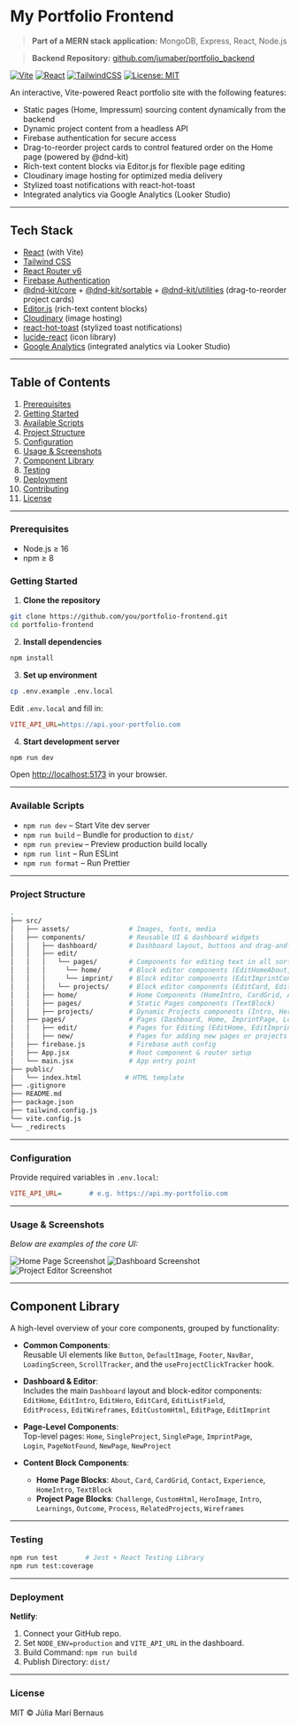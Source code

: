 # My Portfolio Frontend
> **Part of a MERN stack application:** MongoDB, Express, React, Node.js

> **Backend Repository:** [github.com/jumaber/portfolio\_backend](https://github.com/jumaber/portfolio_backend)


[![Vite](https://img.shields.io/badge/bundler-vite-blue)]() [![React](https://img.shields.io/badge/framework-react-61dafb)]() [![TailwindCSS](https://img.shields.io/badge/style-tailwindcss-38b2ac)]() [![License: MIT](https://img.shields.io/badge/license-MIT-green)]()

An interactive, Vite-powered React portfolio site with the following features:

* Static pages (Home, Impressum) sourcing content dynamically from the backend
* Dynamic project content from a headless API 
* Firebase authentication for secure access
* Drag-to-reorder project cards to control featured order on the Home page (powered by @dnd-kit)
* Rich-text content blocks via Editor.js for flexible page editing
* Cloudinary image hosting for optimized media delivery
* Stylized toast notifications with react-hot-toast
* Integrated analytics via Google Analytics (Looker Studio)



---

## Tech Stack

* [React](https://reactjs.org/) (with Vite)
* [Tailwind CSS](https://tailwindcss.com/)
* [React Router v6](https://reactrouter.com/)
* [Firebase Authentication](https://firebase.google.com/docs/auth)
* [@dnd-kit/core](https://github.com/clauderic/dnd-kit) +
  [@dnd-kit/sortable](https://github.com/clauderic/dnd-kit/tree/main/packages/sortable) +
  [@dnd-kit/utilities](https://github.com/clauderic/dnd-kit/tree/main/packages/utilities) (drag-to-reorder project cards)
* [Editor.js](https://editorjs.io/) (rich-text content blocks)
* [Cloudinary](https://cloudinary.com/) (image hosting)
* [react-hot-toast](https://github.com/timolins/react-hot-toast) (stylized toast notifications)
* [lucide-react](https://lucide.dev/) (icon library)
* [Google Analytics](https://lookerstudio.google.com/) (integrated analytics via Looker Studio)

---

## Table of Contents

1. [Prerequisites](#prerequisites)
2. [Getting Started](#getting-started)
3. [Available Scripts](#available-scripts)
4. [Project Structure](#project-structure)
5. [Configuration](#configuration)
6. [Usage & Screenshots](#usage--screenshots)
7. [Component Library](#component-library)
8. [Testing](#testing)
9. [Deployment](#deployment)
10. [Contributing](#contributing)
11. [License](#license)

---

### Prerequisites

* Node.js ≥ 16
* npm ≥ 8

### Getting Started

1. **Clone the repository**

```bash
git clone https://github.com/you/portfolio-frontend.git
cd portfolio-frontend
```

2. **Install dependencies**

```bash
npm install
```

3. **Set up environment**

```bash
cp .env.example .env.local
```

Edit `.env.local` and fill in:

```ini
VITE_API_URL=https://api.your-portfolio.com
```

4. **Start development server**

```bash
npm run dev
```

Open [http://localhost:5173](http://localhost:5173) in your browser.

---

### Available Scripts

* `npm run dev` – Start Vite dev server
* `npm run build` – Bundle for production to `dist/`
* `npm run preview` – Preview production build locally
* `npm run lint` – Run ESLint
* `npm run format` – Run Prettier

---

### Project Structure

```bash
.
├── src/
│   ├── assets/               # Images, fonts, media
│   ├── components/           # Reusable UI & dashboard widgets
│   │   ├── dashboard/        # Dashboard layout, buttons and drag‑and‑drop editor
│   │   ├── edit/ 
│   │   │   └── pages/        # Components for editing text in all sorts of pages/projects
│   │   │     └── home/       # Block editor components (EditHomeAbout, EditHomeContact, etc.)
│   │   │     └── imprint/    # Block editor components (EditImprintContent)
│   │   │   └── projects/     # Block editor components (EditCard, EditHero, EditListField, etc.)
│   │   ├── home/             # Home Components (HomeIntro, CardGrid, About, etc.)
│   │   ├── pages/            # Static Pages components (TextBlock)
│   │   ├── projects/         # Dynamic Projects components (Intro, Hero, Challenge, etc.)
│   ├── pages/                # Pages (Dashboard, Home, ImprintPage, Login, SingleProject, etc.)
│   │   ├── edit/             # Pages for Editing (EditHome, EditImprint, EditPage, etc.)
│   │   ├── new/              # Pages for adding new pages or projects (NewPage, NewProject)
│   ├── firebase.js           # Firebase auth config
│   ├── App.jsx               # Root component & router setup
│   └── main.jsx              # App entry point
├── public/
│   └── index.html           # HTML template
├── .gitignore
├── README.md
├── package.json
├── tailwind.config.js
└── vite.config.js
└── _redirects

```

---

### Configuration

Provide required variables in `.env.local`:

```ini
VITE_API_URL=       # e.g. https://api.my-portfolio.com
```

---

### Usage & Screenshots

*Below are examples of the core UI:*

![Home Page Screenshot](https://res.cloudinary.com/jumaber/image/upload/v1752243902/Screenshot_2025-07-11_at_16.16.33_2_pzf5te.png)
![Dashboard Screenshot](https://res.cloudinary.com/jumaber/image/upload/v1752243902/Screenshot_2025-07-11_at_16.17.06_2_chyhop.png)
![Project Editor Screenshot](https://res.cloudinary.com/jumaber/image/upload/v1752243902/Screenshot_2025-07-11_at_16.19.22_2_phwmn1.png)


---

## Component Library

A high-level overview of your core components, grouped by functionality:

- **Common Components**:  
  Reusable UI elements like `Button`, `DefaultImage`, `Footer`, `NavBar`, `LoadingScreen`, `ScrollTracker`, and the `useProjectClickTracker` hook.

- **Dashboard & Editor**:  
  Includes the main `Dashboard` layout and block-editor components:
  `EditHome`, `EditIntro`, `EditHero`, `EditCard`, `EditListField`,  
  `EditProcess`, `EditWireframes`, `EditCustomHtml`, `EditPage`, `EditImprint`

- **Page-Level Components**:  
  Top-level pages: `Home`, `SingleProject`, `SinglePage`, `ImprintPage`,  
  `Login`, `PageNotFound`, `NewPage`, `NewProject`

- **Content Block Components**:  
  - **Home Page Blocks**: `About`, `Card`, `CardGrid`, `Contact`, `Experience`, `HomeIntro`, `TextBlock`  
  - **Project Page Blocks**: `Challenge`, `CustomHtml`, `HeroImage`, `Intro`, `Learnings`, `Outcome`, `Process`, `RelatedProjects`, `Wireframes`

---

### Testing

```bash
npm run test       # Jest + React Testing Library
npm run test:coverage
```

---

### Deployment

**Netlify**:

1. Connect your GitHub repo.
2. Set `NODE_ENV=production` and `VITE_API_URL` in the dashboard.
3. Build Command: `npm run build`
4. Publish Directory: `dist/`

---

### License

MIT © Júlia Marí Bernaus
